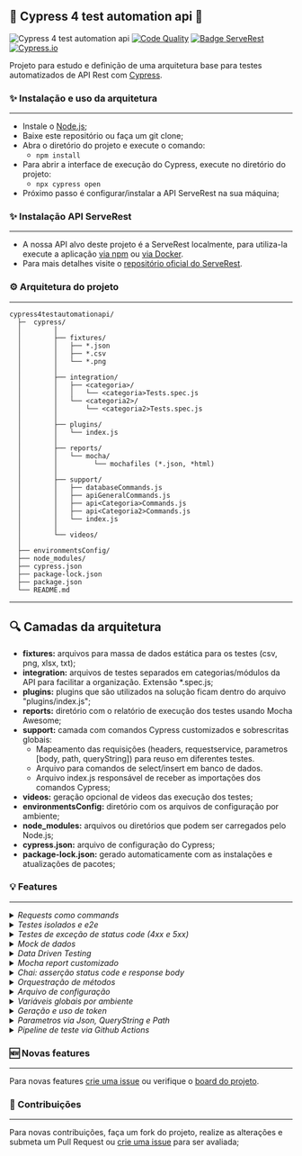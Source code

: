 ## 🚀 Cypress 4 test automation api 🚀

![Cypress 4 test automation api](https://github.com/saymowan/cypress-api-core/workflows/API%20Rest%20tests/badge.svg)
[![Code Quality](https://www.code-inspector.com/project/20271/score/svg)](https://frontend.code-inspector.com/project/20271/dashboard)
[![Badge ServeRest](https://img.shields.io/badge/API-ServeRest-green)](https://github.com/PauloGoncalvesBH/ServeRest/)
[![Cypress.io](https://img.shields.io/badge/tested%20with-Cypress-04C38E.svg)](https://www.cypress.io/)

Projeto para estudo e definição de uma arquitetura base para testes automatizados de API Rest com [Cypress](https://www.cypress.io/).

### ✨ Instalação e uso da arquitetura
-----------------------
- Instale o [Node.js](https://nodejs.org/en/download/);
- Baixe este repositório ou faça um git clone;
- Abra o diretório do projeto e execute o comando:
    - `npm install`
- Para abrir a interface de execução do Cypress, execute no diretório do projeto:
    - `npx cypress open`
- Próximo passo é configurar/instalar a API ServeRest na sua máquina;


### ✨  Instalação API ServeRest
-----------------------
- A nossa API alvo deste projeto é a ServeRest localmente, para utiliza-la execute a aplicação [via npm](https://www.npmjs.com/package/serverest) ou [via Docker](https://hub.docker.com/r/paulogoncalvesbh/serverest/). 
- Para mais detalhes visite o [repositório oficial do ServeRest](https://github.com/ServeRest/ServeRest).

### ⚙️ Arquitetura do projeto
-----------------------


```
cypress4testautomationapi/
  ├─  cypress/
  │        │
  │        ├── fixtures/
  │        │   ├── *.json
  │        │   ├── *.csv       
  │        │   └── *.png
  │        │
  │        ├── integration/
  │        │   ├── <categoria>/
  │        │   │   └── <categoria>Tests.spec.js
  │        │   └── <categoria2>/
  │        │       └── <categoria2>Tests.spec.js
  │        │
  │        ├── plugins/
  │        │   └── index.js
  │        │
  │        ├── reports/
  │        │   └── mocha/
  │        │         └── mochafiles (*.json, *html)
  │        │
  │        ├── support/
  │        │   ├── databaseCommands.js
  │        │   ├── apiGeneralCommands.js
  │        │   ├── api<Categoria>Commands.js
  │        │   ├── api<Categoria2>Commands.js
  │        │   └── index.js
  │        │  
  │        └── videos/
  │ 
  ├── environmentsConfig/
  ├── node_modules/
  ├── cypress.json
  ├── package-lock.json
  ├── package.json
  └── README.md
```
---------------------------------------
## 🔍 Camadas da arquitetura

 - **fixtures:** arquivos para massa de dados estática para os testes (csv, png, xlsx, txt);
 - **integration:** arquivos de testes separados em categorias/módulos da API para facilitar a organização. Extensão *.spec.js;
 - **plugins:** plugins que são utilizados na solução ficam dentro do arquivo "plugins/index.js";
 -  **reports:** diretório com o relatório de execução dos testes usando Mocha Awesome;
 - **support:** camada com comandos Cypress customizados e sobrescritas globais:
    - Mapeamento das requisições (headers, requestservice, parametros [body, path, queryString]) para reuso em diferentes testes.
    - Arquivo para comandos de select/insert em banco de dados.
    - Arquivo index.js responsável de receber as importações dos comandos Cypress;
 - **videos:** geração opcional de videos das execução dos testes;
 - **environmentsConfig:** diretório com os arquivos de configuração por ambiente;
 - **node_modules:** arquivos ou diretórios que podem ser carregados pelo Node.js;
 - **cypress.json:** arquivo de configuração do Cypress;
 - **package-lock.json:** gerado automaticamente com as instalações e atualizações de pacotes;


### 💡 Features
-----------------------
<details><summary><i>Requests como commands</i></summary>
Cada endpoint é mapeado com a sua estrutura (headers, parâmetros, método, endpoint, cookies) no Cypress commands para focarmos em reuso. Os arquivos de mapeamento de requisições podem ser feitos por módulo/categoria.
Exemplo:

![Exemplo requisição](https://i.imgur.com/ctY5Zkv.png)

No exemplo vemos o mapeamento do endpoint Produtos para ser usado por todos os testes de API que desejam utiliza-lo.
Para criar um teste com esta requisição basta utilizar o command referente e passar o(s) parametro(s):

```js
    it('Produtos - Buscar Produto Inexistente', ()=>{
        cy.getProdutos('nome=9dj9128dh12h89')
            .then(response =>{
            expect(response.status).to.equal(200)
            expect(response.body.quantidade).to.equal(0)
        })
    })
```

</details>

<details><summary><i>Testes isolados e e2e</i></summary>
Testes de requisição de maneira isolada para validar parâmetros válidos, inválidos, status code estão presentes nesta arquitetura:

```js
    it('Produtos - Excluir Produto Inexistente',()=>{

        cy.deleteProdutos("xxx", true)
            .then(response =>{
                expect(response.status).to.equal(200)
                expect(response.body.message).to.eq("Nenhum registro excluído")
            })            
    })
```

Testes de múltiplas requisições (e2e) podem ser feitos com esta arquitetura, veja exemplo de um teste para Deletar um Produto (produto é criado durante o teste):

```js
it('Produtos - Excluir Produto Existente',()=>{

    const produto ={
        nome: faker.random.uuid(),
        preco: faker.random.number(),
        descricao: "Mouse bom",
        quantidade: "5"
        }

    cy.postProdutos(produto)
        .then(response =>{
        expect(response.status).to.equal(201)
        expect(response.body.message).to.equal("Cadastro realizado com sucesso")
        let _id = response.body._id

            cy.deleteProdutos(_id, true)
                .then(respDelete =>{
                    expect(respDelete.status).to.equal(200)
                    expect(respDelete.body.message).to.eq("Registro excluído com sucesso")
                })   

                cy.getProdutos('_id='+_id)
                .then(respGet =>{
                    expect(respGet.status).to.equal(200)
                    expect(respGet.body.quantidade).to.equal(0)
                })              
            })
    })
```
</details>

<details><summary><i>Testes de exceção de status code (4xx e 5xx)</i></summary>

Para testes de exceção de status code (client side [4xx] or server side [5xx]) precisamos incluir um parâmetro [failOnStatusCode](https://docs.cypress.io/api/commands/request.html#Arguments) na requisição com valor false.

Vide exemplo de mapeamento de requisição:


Vide exemplo de teste "forçando" um erro para validar o statuscode e response body:

```js
    it('Produtos - Excluir Produto token expirado',()=>{
        localStorage.setItem('token', "token erradinho")

        cy.deleteProdutos("xxx", false)
            .then(response =>{
                expect(response.status).to.equal(401)
                expect(response.body.message).to.eq("Token de acesso ausente, inválido, expirado ou usuário do token não existe mais")
            })            
    })
```

</details>

<details><summary><i>Mock de dados</i></summary>

[Biblioteca Faker](https://github.com/marak/Faker.js/) para mock de dados. 
Vide [exemplos de dados](https://github.com/marak/Faker.js/#api-methods) que podem ser mascarados.

</details>

<details><summary><i>Data Driven Testing</i></summary>

A arte de reaproveitar o mesmo teste com o mesmo fluxo e asserção variando somente a massa de teste proveniente de dados estáticos ou arquivos (*.csv, *.json, *.xlsx), chamamos de Data Driven Testing ([leia mais sobre](https://medium.com/@saymowan/data-driven-testing-ddt-e-o-reaproveitamento-dos-testes-automatizados-8c8d67cc211c)), na arquitetura temos o uso de um arquivo json (JArray) para a massa de testes:

```json
[
    {
        "nome": "Mouse Gamer Adamantiun Shinigami Usb",
        "preco": 98,
        "descricao": "Mouses para Jogos",
        "quantidade": 12
    },
    {
        "nome": "Monitor Gamer AOC Agon 32'' Curvo 165Hz",
        "preco": 269,
        "descricao": "Monitores Gamer",
        "quantidade": 45
    },
    {
        "nome": "Kit 3 Roteadores Gigabit Wifi TP-Link Rede Mesh AC1200",
        "preco": 189,
        "descricao": "Dispositivos de Conexão em Rede",
        "quantidade": 78
    }
]
```

O mesmo teste é criado N vezes através do arquivo json:

```js
const produtos = require('../../fixtures/Produtos/produtosList.json')
const faker = require('faker')

  //JArray (produtoList.json) com cada objeto a ser cadastrado
  produtos.forEach(produto => {
  it('Produtos - Cadastrar Produto DDT',()=>{

      let expectedStatusCode = 201;
      let expectedSuccessMessage = "Cadastro realizado com sucesso";

      const produtoTestData ={
          "nome": produto.nome + "-" + faker.random.number(),
          "preco": produto.preco,
          "descricao": produto.descricao,
          "quantidade": produto.quantidade
        }

      cy.postProdutos(produtoTestData)
          .then(response =>{
          expect(response.status).to.equal(expectedStatusCode)
          expect(response.body.message).to.equal(expectedSuccessMessage)            
      })
  })
})
```


</details>

<details><summary><i>Mocha report customizado</i></summary>

Em desenvolvimento

</details>

<details><summary><i>Chai: asserção status code e response body</i></summary>

Podemos validar de diversas formas os dados retornados no response (body, cookies, headers, status code), vide exemplos que podem ser aplicados: [clique aqui](https://docs.cypress.io/guides/references/assertions.html#BDD-Assertions).

Exemplo de assertiva de status code e parâmetro "message" do response body com o método "to.equal":

```js
    expect(response.status).to.equal(expectedStatusCode)
    expect(response.body.message).to.equal(expectedSuccessMessage)            
```

</details>


<details><summary><i>Orquestração de métodos</i></summary>

A organização dos métodos que devem ser executados antes ou depois dos testes ou bateria pode ser feito através de méetodos nativos do Cypress, [clique aqui para detalhes](https://docs.cypress.io/guides/core-concepts/writing-and-organizing-tests.html#Hooks).

Um exemplo comum para testes de API é a geração de token de acesso a cada teste, veja exemplo abaixo do método que é executado antes de cada teste para garantir o acesso dos recursos com o token correto:

```js
    beforeEach(() => {
        cy.generateTokenAsAdmin()
    })
```

Neste caso, o Token é gerado como admin e usamos a Request as Command (../support/apiGeneralCommands.js), veja a requisição mapeada e já enviando o token para o storage para ser usado por todos os testes no header:

```js
Cypress.Commands.add('generateTokenAsAdmin', () =>{
    cy.api({
        method: 'POST',
        url: '/login',
        body: {
            "email": "fulano@qa.com",
            "password": "teste"
          }
    })
    .then(response =>{
        expect(response.status).to.eql(200)
        localStorage.setItem('token', response.body.authorization)
        expect(localStorage.getItem('token')).not.null
        cy.log(localStorage.getItem('token'))
    })      
})
```

</details>


<details><summary><i>Arquivo de configuração</i></summary>

Recurso nativo do Cypress através do arquivo cypress.json. [Vide documentação oficial](https://docs.cypress.io/guides/references/configuration.html#Options).
</details>

<details><summary><i>Variáveis globais por ambiente</i></summary>

Para modificar suas variáveis globais por ambiente temos uma pasta criada "cypress/environmentsConfig" com dois possíveis ambientes "Prod" e "Qa" representados pelos arquivos exampleProd.json e exampleQa.json respectivamente.

Foi feita a inclusão de um plugin (/cypress/plugins/index.js) através do método "getConfigurationByFile()" onde podemos alterar o ambiente ao executar pela linha de comando incluindo qual ambiente se deseja:

```
npx cypress run --env configfile=exampleProd
```

</details>


<details><summary><i>Geração e uso de token</i></summary>

Vide feature "Orquestração de métodos" para entender como o Token é gerado/orquestrado. Para o uso basta incluir o header na Request as Command e incluir o item do localStorage "token":

```js
Cypress.Commands.add('postProdutos', bodyJson =>{
    cy.api({
        method: 'POST',
        url: '/produtos',
        body: bodyJson,
        headers: {  Authorization : localStorage.getItem('token') }})
})
```

</details>

<details><summary><i>Parametros via Json, QueryString e Path</i></summary>

### Path

Exemplo de uso de parâmetro Path com a requisição Delete Produtos:

![Delete Produtos ServeRest](https://i.imgur.com/yQVpCwt.png)

Ao mapear a requisição (Request as Command) incluímos o parâmetro junto ao request service (parâmetro url):

```js
Cypress.Commands.add('deleteProdutos', (productId, failStatusCode) =>{
    cy.api({
        method: 'DELETE',
        url: '/produtos/'+productId,
        headers: {  Authorization : localStorage.getItem('token') },
        failOnStatusCode: failStatusCode
    })
})

```

### QueryString

Exemplo de uso de parâmetro QueryString com a requisição Get Produtos:

![Get Produtos ServeRest](https://i.imgur.com/0x8pzuC.png)

Ao mapear a requisição (Request as Command) incluímos o parâmetro junto ao request service (parâmetro url) devendo ser informado quais parâmetros concatenados na camada de testes (integration):

```js
Cypress.Commands.add('getProdutos', queryString =>{
    cy.api({
        method: 'GET',
        url: '/produtos?'+ queryString})
})
```

Este recurso ainda está em pesquisa para ser otimizado.

### Json

Exemplo de uso de parâmetro Json com a requisição Post Produtos:

![Post Produtos ServeRest](https://i.imgur.com/jNS8H3t.png)

Neste caso temos um json de envio, com os seguintes parâmetros:

```json
{
  "nome": "nome",
  "preco": "1",
  "descricao": "descricao",
  "quantidade": "1"
}
```

Ao mapear a requisição (Request as Command) incluímos o parâmetro "body" com nossa estrutura de json "jsonBody". Nossos dados virão da camada de testes (integration):

```js
Cypress.Commands.add('postProdutos', jsonBody =>{
    cy.api({
        method: 'POST',
        url: '/produtos',
        body: jsonBody,
        headers: {  Authorization : localStorage.getItem('token') }}) // header de autenticação
})
```

Camada de teste com o envio dos dados no teste, video a constante "produto" com os dados mockados:

```js
    it('Produtos - Cadastrar Produto',()=>{

        const produto ={
            "nome": faker.random.uuid(),
            "preco": faker.random.number(),
            "descricao": "Mouse bom",
            "quantidade": "5"
          }

        cy.postProdutos(produto)
            .then(response =>{
            expect(response.status).to.equal(201)
            expect(response.body.message).to.equal("Cadastro realizado com sucesso")            
        })
    })
})
```

</details>

<details><summary><i>Pipeline de teste via Github Actions</i></summary>

Pipeline feito com Github Actions executado em máquina Linux com os processos:

- Instancia da aplicação ServeRest local via Docker
- Execução de todos os testes - Task nativa Cypress 

Flows executados [disponível aqui](https://github.com/saymowan/cypress-api-core/actions)
Arquivo yml [disponível aqui](https://github.com/saymowan/cypress-api-core/tree/master/.github/workflows);

</details>

### 🆕 Novas features 
---------------------------
Para novas features [crie uma issue](https://github.com/saymowan/cypress-api-core/issues/new) ou verifique o [board do projeto](https://github.com/saymowan/cypress-api-core/projects/1).

### 🌟 Contribuições
--------------------------
Para novas contribuições, faça um fork do projeto, realize as alterações e submeta um Pull Request ou [crie uma issue](https://github.com/saymowan/cypress-api-core/issues/new) para ser avaliada;
